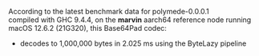According to the latest benchmark data for polymede-0.0.0.1  
compiled with GHC 9.4.4, on the **marvin** aarch64 reference node 
running macOS 12.6.2 (21G320), this Base64Pad codec:
* decodes to 1,000,000 bytes in 2.025 ms using the ByteLazy pipeline
